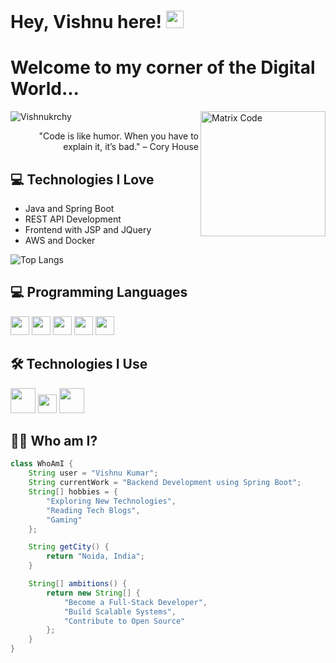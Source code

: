 # Hey, Vishnu here! <img src="https://media.giphy.com/media/hvRJCLFzcasrR4ia7z/giphy.gif" width="28px" height="28px">

<h1>Welcome to my corner of the Digital World...</h1> 
<img src='https://github.com/MarikIshtar007/MarikIshtar007/blob/master/images/matrix.gif' alt='Matrix Code' align='right' width='200'/>

<p align="left"> <img src="https://komarev.com/ghpvc/?username=Vishnukrchy" alt="Vishnukrchy" /> </p> 

<div style="text-align: right">
"Code is like humor. When you have to explain it, it’s bad." – Cory House
</div>

## :computer: Technologies I Love
- Java and Spring Boot
- REST API Development
- Frontend with JSP and JQuery
- AWS and Docker

<img src="https://github-readme-stats.vercel.app/api/top-langs/?username=Vishnukrchy&layout=compact" alt="Top Langs" />

## 💻 Programming Languages

<img src='https://github.com/MarikIshtar007/MarikIshtar007/blob/master/images/java.svg' width='30'/> 
<img src='https://github.com/MarikIshtar007/MarikIshtar007/blob/master/images/html.svg' width='30'/> 
<img src='https://github.com/MarikIshtar007/MarikIshtar007/blob/master/images/css.svg' width='30'/> 
<img src='https://github.com/MarikIshtar007/MarikIshtar007/blob/master/images/js.svg' width='30'/> 
<img src='https://github.com/MarikIshtar007/MarikIshtar007/blob/master/images/sql.svg' width='30'/>

## 🛠️ Technologies I Use

<img src='https://github.com/MarikIshtar007/MarikIshtar007/blob/master/images/docker.svg' width='40'/> 
<img src='https://github.com/MarikIshtar007/MarikIshtar007/blob/master/images/git.svg' width='30'/> 
<img src='https://github.com/MarikIshtar007/MarikIshtar007/blob/master/images/aws.svg' width='40'/>

## 👨‍💻 Who am I?
```java
class WhoAmI {
    String user = "Vishnu Kumar";
    String currentWork = "Backend Development using Spring Boot";
    String[] hobbies = {
        "Exploring New Technologies",
        "Reading Tech Blogs",
        "Gaming"
    };

    String getCity() {
        return "Noida, India";
    }

    String[] ambitions() {
        return new String[] {
            "Become a Full-Stack Developer",
            "Build Scalable Systems",
            "Contribute to Open Source"
        };
    }
}
